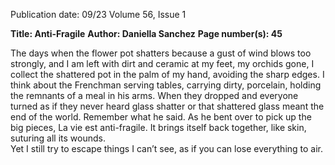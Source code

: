 Publication date: 09/23
Volume 56, Issue 1

**Title: Anti-Fragile**
**Author: Daniella Sanchez**
**Page number(s): 45**

The days when the flower pot shatters 
because a gust of wind blows too strongly, 
and I am left with dirt and ceramic 
at my feet, my orchids gone, 
I collect the shattered pot 
in the palm of my hand, 
avoiding the sharp edges. 
I think about the Frenchman 
serving tables, carrying dirty, 
porcelain, holding the remnants
of a meal in his arms. When they 
dropped
and everyone turned as if 
they never heard glass shatter
or that shattered glass meant 
the end of the world. 
Remember what he said.
As he bent over to pick up the big pieces, 
La vie est anti-fragile.
It brings itself back together, 
like skin, 
suturing all its wounds.  
Yet I still try to escape things I can’t see,
as if you can lose everything to air.